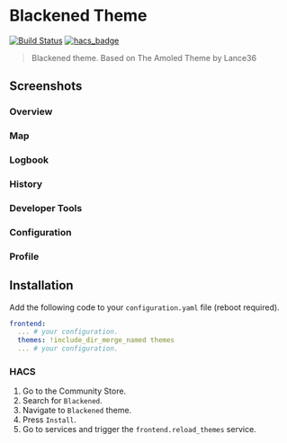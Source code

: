 # Blackened Theme

[![Build Status](https://www.travis-ci.org/home-assistant-community-themes/blackened.svg?branch=master)](https://www.travis-ci.org/home-assistant-community-themes/blackened)
[![hacs_badge](https://img.shields.io/badge/HACS-Default-orange.svg)](https://github.com/custom-components/hacs)

> Blackened theme. Based on The Amoled Theme by Lance36

## Screenshots

### Overview


### Map


### Logbook


### History


### Developer Tools


### Configuration


### Profile


## Installation

Add the following code to your `configuration.yaml` file (reboot required).

```yaml
frontend:
  ... # your configuration.
  themes: !include_dir_merge_named themes
  ... # your configuration.
```

### HACS

1. Go to the Community Store.
2. Search for `Blackened`.
3. Navigate to `Blackened` theme.
4. Press `Install`.
5. Go to services and trigger the `frontend.reload_themes` service.
